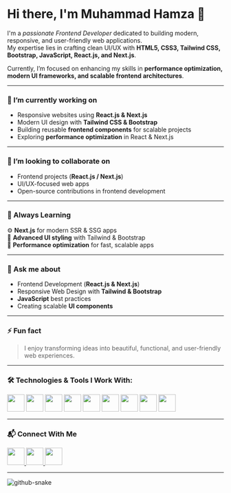 # Hi there, I'm Muhammad Hamza 👋  

I'm a *passionate Frontend Developer* dedicated to building modern, responsive, and user-friendly web applications.  
My expertise lies in crafting clean UI/UX with **HTML5, CSS3, Tailwind CSS, Bootstrap, JavaScript, React.js, and Next.js**.  

Currently, I’m focused on enhancing my skills in **performance optimization, modern UI frameworks, and scalable frontend architectures**.  

---

### 🔭 I’m currently working on  
- Responsive websites using **React.js & Next.js**  
- Modern UI design with **Tailwind CSS & Bootstrap**  
- Building reusable **frontend components** for scalable projects  
- Exploring **performance optimization** in React & Next.js  

---

### 👯 I’m looking to collaborate on  
- Frontend projects (**React.js / Next.js**)  
- UI/UX-focused web apps  
- Open-source contributions in frontend development  

---

### 🧠 Always Learning  
⚙ **Next.js** for modern SSR & SSG apps  
🎨 **Advanced UI styling** with Tailwind & Bootstrap  
🚀 **Performance optimization** for fast, scalable apps  

---

### 💬 Ask me about  
- Frontend Development (**React.js & Next.js**)  
- Responsive Web Design with **Tailwind & Bootstrap**  
- **JavaScript** best practices  
- Creating scalable **UI components**  

---

### ⚡ Fun fact  
> I enjoy transforming ideas into beautiful, functional, and user-friendly web experiences.  

---

<h3 align="left">🛠 Technologies & Tools I Work With:</h3>  

<p align="left">  
  <img src="https://img.icons8.com/color/48/000000/html-5--v1.png" width="40"/>  
  <img src="https://img.icons8.com/color/48/000000/css3.png" width="40"/>  
  <img src="https://img.icons8.com/color/48/000000/javascript.png" width="40"/>  
  <img src="https://img.icons8.com/color/48/000000/react-native.png" width="40"/>  
  <img src="https://img.icons8.com/color/48/000000/nextjs.png" width="40"/>  
  <img src="https://img.icons8.com/color/48/tailwindcss.png" width="40"/>  
  <img src="https://img.icons8.com/color/48/bootstrap.png" width="40"/>  
  <img src="https://img.icons8.com/color/48/000000/git.png" width="40"/>  
  <img src="https://img.icons8.com/color/48/000000/github.png" width="40"/>  
</p>  

---

### 📬 Connect With Me  
<p>  
  <a href="https://www.linkedin.com/in/your-link" target="_blank">  
    <img src="https://img.icons8.com/color/48/000000/linkedin.png" width="40"/>  
  </a>  
  <a href="mailto:your-email@gmail.com" target="_blank">  
    <img src="https://img.icons8.com/color/48/000000/gmail-new.png" width="40"/>  
  </a>  
  <a href="https://wa.me/your-number" target="_blank">  
    <img src="https://img.icons8.com/color/48/000000/whatsapp.png" width="40"/>  
  </a>  
</p>  

---

<picture>  
  <source media="(prefers-color-scheme: dark)" srcset="https://raw.githubusercontent.com/tobiasmeyhoefer/tobiasmeyhoefer/output/github-snake-dark.svg" />  
  <source media="(prefers-color-scheme: light)" srcset="https://raw.githubusercontent.com/tobiasmeyhoefer/tobiasmeyhoefer/output/github-snake.svg" />  
  <img alt="github-snake" src="https://raw.githubusercontent.com/tobiasmeyhoefer/tobiasmeyhoefer/output/github-snake.svg" />  
</picture>  
